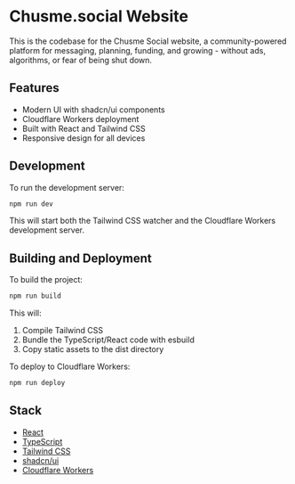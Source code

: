 # Chusme.social Website

This is the codebase for the Chusme Social website, a community-powered platform for messaging, planning, funding, and growing - without ads, algorithms, or fear of being shut down.

## Features

- Modern UI with shadcn/ui components
- Cloudflare Workers deployment 
- Built with React and Tailwind CSS
- Responsive design for all devices

## Development

To run the development server:

```bash
npm run dev
```

This will start both the Tailwind CSS watcher and the Cloudflare Workers development server.

## Building and Deployment

To build the project:

```bash
npm run build
```

This will:
1. Compile Tailwind CSS
2. Bundle the TypeScript/React code with esbuild
3. Copy static assets to the dist directory

To deploy to Cloudflare Workers:

```bash
npm run deploy
```

## Stack

- [React](https://reactjs.org/)
- [TypeScript](https://www.typescriptlang.org/)
- [Tailwind CSS](https://tailwindcss.com/)
- [shadcn/ui](https://ui.shadcn.com/)
- [Cloudflare Workers](https://workers.cloudflare.com/)